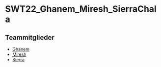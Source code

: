 # SWT22_Ghanem_Miresh_SierraChala
## Teammitglieder

<ul>
<li>
<a href="https://se.mathematik.uni-marburg.de/swt/ws22/ghanemt"> Ghanem </a>
</li>

<li>
<a href="https://se.mathematik.uni-marburg.de/swt/ws22/miresh"> Miresh </a>
</li>

<li>
<a href="https://se.mathematik.uni-marburg.de/swt/ws22/Sierrach"> Sierra </a>
</li>
</ul>

